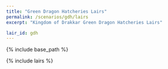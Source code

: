 ```yaml
---
title: "Green Dragon Hatcheries Lairs"
permalink: /scenarios/gdh/lairs
excerpt: "Kingdom of Drakkar Green Dragon Hatcheries Lairs"

lair_id: gdh
---
```


{% include base_path %}

{% include lairs %}
